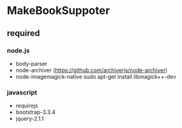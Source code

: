 # MakeBookSuppoter
## required

### node.js
+ body-parser
+ node-archiver (https://github.com/archiverjs/node-archiver)
+ node-imagemagick-native
  sudo apt-get install libmagick++-dev

### javascript
+ requirejs
+ bootstrap-3.3.4
+ jquery-2.1.1
